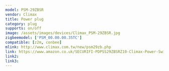 ```yaml
---
model: PSM-29ZBSR
vendor: Climax
title: Power plug
category: plug
supports: on/off
image: /assets/images/devices/Climax_PSM-29ZBSR.jpg
zigbeemodel: ['PSM_00.00.00.35TC']
compatible: [z2m, conbee]
mlink: http://www.climax.com.tw/new/psm29zb.php
link: https://www.amazon.co.uk/SECURIFI-PDPSS29ZBSRZ10-Climax-Power-Switch/dp/B06WRTZD3L
link2: 
link3: 
---
```


